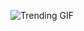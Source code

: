 
<!-- GIF_SECTION -->
![Trending GIF](https://media2.giphy.com/media/v1.Y2lkPThiYjIxNzcyM2JrNGZhazVxOXFucHd6ZW0wZmZ2MTVlZGMxZ2Z4OGlwMDY0amFsZSZlcD12MV9naWZzX3NlYXJjaCZjdD1n/6Wnvo39hEt48TNQmWf/giphy.gif)
<!-- END_GIF_SECTION -->
